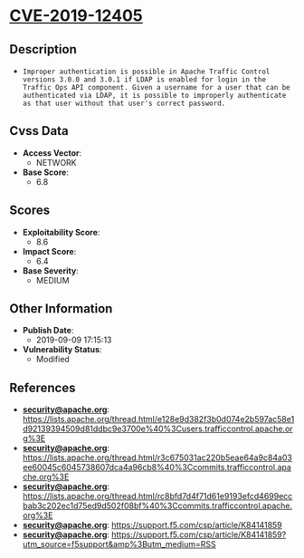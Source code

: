 
# [CVE-2019-12405](https://lists.apache.org/thread.html/e128e9d382f3b0d074e2b597ac58e1d92139394509d81ddbc9e3700e%40%3Cusers.trafficcontrol.apache.org%3E)

## Description

- `Improper authentication is possible in Apache Traffic Control versions 3.0.0 and 3.0.1 if LDAP is enabled for login in the Traffic Ops API component. Given a username for a user that can be authenticated via LDAP, it is possible to improperly authenticate as that user without that user's correct password.`

## Cvss Data

- **Access Vector**:
  - NETWORK
- **Base Score**:
  - 6.8

## Scores

- **Exploitability Score**:
  - 8.6
- **Impact Score**:
  - 6.4
- **Base Severity**:
  - MEDIUM

## Other Information

- **Publish Date**:
  - 2019-09-09 17:15:13
- **Vulnerability Status**:
  - Modified

## References

- **security@apache.org**: https://lists.apache.org/thread.html/e128e9d382f3b0d074e2b597ac58e1d92139394509d81ddbc9e3700e%40%3Cusers.trafficcontrol.apache.org%3E
- **security@apache.org**: https://lists.apache.org/thread.html/r3c675031ac220b5eae64a9c84a03ee60045c6045738607dca4a96cb8%40%3Ccommits.trafficcontrol.apache.org%3E
- **security@apache.org**: https://lists.apache.org/thread.html/rc8bfd7d4f71d61e9193efcd4699eccbab3c202ec1d75ed9d502f08bf%40%3Ccommits.trafficcontrol.apache.org%3E
- **security@apache.org**: https://support.f5.com/csp/article/K84141859
- **security@apache.org**: https://support.f5.com/csp/article/K84141859?utm_source=f5support&amp%3Butm_medium=RSS
